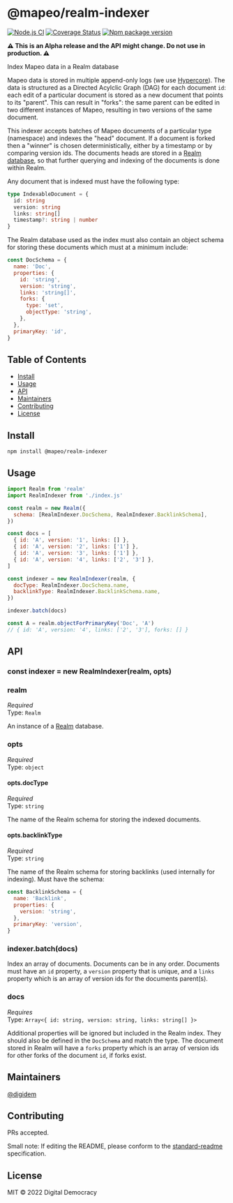 # @mapeo/realm-indexer

[![Node.js CI](https://github.com/digidem/mapeo-realm-indexer/workflows/Node.js%20CI/badge.svg)](https://github.com/digidem/mapeo-realm-indexer/actions/workflows/node.js.yml)
[![Coverage Status](https://coveralls.io/repos/github/digidem/mapeo-realm-indexer/badge.svg)](https://coveralls.io/github/digidem/mapeo-realm-indexer)
[![Npm package version](https://img.shields.io/npm/v/@mapeo/realm-indexer)](https://npmjs.com/package/@mapeo/realm-indexer)

**⚠️ This is an Alpha release and the API might change. Do not use in
production. ⚠️**

Index Mapeo data in a Realm database

Mapeo data is stored in multiple append-only logs (we use [Hypercore](https://github.com/hypercore-protocol/hypercore-next)). The data is structured as a Directed Acylclic Graph (DAG) for each document `id`: each edit of a particular document is stored as a new document that points to its "parent". This can result in "forks": the same parent can be edited in two different instances of Mapeo, resulting in two versions of the same document.

This indexer accepts batches of Mapeo documents of a particular type (namespace) and indexes the "head" document. If a document is forked then a "winner" is chosen deterministically, either by a timestamp or by comparing version ids. The documents heads are stored in a [Realm database](https://realm.io), so that further querying and indexing of the documents is done within Realm.

Any document that is indexed must have the following type:

```ts
type IndexableDocument = {
  id: string
  version: string
  links: string[]
  timestamp?: string | number
}
```

The Realm database used as the index must also contain an object schema for storing these documents which must at a minimum include:

```js
const DocSchema = {
  name: 'Doc',
  properties: {
    id: 'string',
    version: 'string',
    links: 'string[]',
    forks: {
      type: 'set',
      objectType: 'string',
    },
  },
  primaryKey: 'id',
}
```

## Table of Contents

- [Install](#install)
- [Usage](#usage)
- [API](#api)
- [Maintainers](#maintainers)
- [Contributing](#contributing)
- [License](#license)

## Install

```
npm install @mapeo/realm-indexer
```

## Usage

```js
import Realm from 'realm'
import RealmIndexer from './index.js'

const realm = new Realm({
  schema: [RealmIndexer.DocSchema, RealmIndexer.BacklinkSchema],
})

const docs = [
  { id: 'A', version: '1', links: [] },
  { id: 'A', version: '2', links: ['1'] },
  { id: 'A', version: '3', links: ['1'] },
  { id: 'A', version: '4', links: ['2', '3'] },
]

const indexer = new RealmIndexer(realm, {
  docType: RealmIndexer.DocSchema.name,
  backlinkType: RealmIndexer.BacklinkSchema.name,
})

indexer.batch(docs)

const A = realm.objectForPrimaryKey('Doc', 'A')
// { id: 'A', version: '4', links: ['2', '3'], forks: [] }
```

## API

### const indexer = new RealmIndexer(realm, opts)

### realm

_Required_\
Type: `Realm`

An instance of a [Realm](https://realm.io) database.

### opts

_Required_\
Type: `object`

#### opts.docType

_Required_\
Type: `string`

The name of the Realm schema for storing the indexed documents.

#### opts.backlinkType

_Required_\
Type: `string`

The name of the Realm schema for storing backlinks (used internally for indexing). Must have the schema:

```js
const BacklinkSchema = {
  name: 'Backlink',
  properties: {
    version: 'string',
  },
  primaryKey: 'version',
}
```

### indexer.batch(docs)

Index an array of documents. Documents can be in any order. Documents must have an `id` property, a `version` property that is unique, and a `links` property which is an array of version ids for the documents parent(s).

### docs

_Requires_\
Type: `Array<{ id: string, version: string, links: string[] }>`

Additional properties will be ignored but included in the Realm index. They should also be defined in the `DocSchema` and match the type. The document stored in Realm will have a `forks` property which is an array of version ids for other forks of the document `id`, if forks exist.

## Maintainers

[@digidem](https://github.com/digidem)

## Contributing

PRs accepted.

Small note: If editing the README, please conform to the [standard-readme](https://github.com/RichardLitt/standard-readme) specification.

## License

MIT © 2022 Digital Democracy
